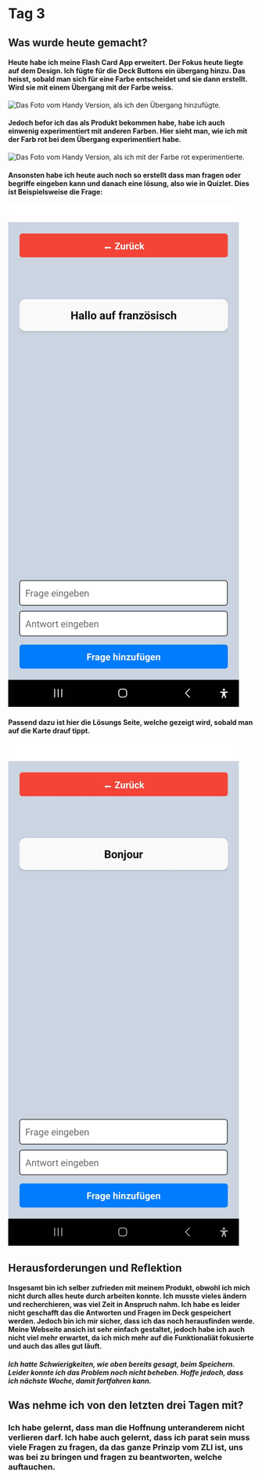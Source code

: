 # Tag 3
## Was wurde heute gemacht?
#### Heute habe ich meine Flash Card App erweitert. Der Fokus heute liegte auf dem Design. Ich fügte für die Deck Buttons ein übergang hinzu. Das heisst, sobald man sich für eine Farbe entscheidet und sie dann erstellt. Wird sie mit einem Übergang mit der Farbe weiss.
![Das Foto vom Handy Version, als ich den Übergang hinzufügte.](/images/ÜbergangButtonallefarben.jpg)
#### Jedoch befor ich das als Produkt bekommen habe, habe ich auch einwenig experimentiert mit anderen Farben. Hier sieht man, wie ich mit der Farb rot bei dem Übergang experimentiert habe.
![Das Foto vom Handy Version, als ich mit der Farbe rot experimentierte.](/images/FarbÜbergangrot.jpg)
#### Ansonsten habe ich heute auch noch so erstellt dass man fragen oder begriffe eingeben kann und danach eine lösung, also wie in Quizlet. Dies ist Beispielsweise die Frage: 
![Das Foto vom Handy Version, welche die Frage beinhaltet.](/images/Fragefrage.jpg)
#### Passend dazu ist hier die Lösungs Seite, welche gezeigt wird, sobald man auf die Karte drauf tippt.
![Das Foto vom Handy Version, welche die Lösung beinhaltet.](/images/Frageantwort.jpg)
## Herausforderungen und Reflektion
#### Insgesamt bin ich selber zufrieden mit meinem Produkt, obwohl ich mich nicht durch alles heute durch arbeiten konnte. Ich musste vieles ändern und recherchieren, was viel Zeit in Anspruch nahm. Ich habe es leider nicht geschafft das die Antworten und Fragen im Deck gespeichert werden. Jedoch bin ich mir sicher, dass ich das noch herausfinden werde. Meine Webseite ansich ist sehr einfach gestaltet, jedoch habe ich auch nicht viel mehr erwartet, da ich mich mehr auf die Funktionaliät fokusierte und auch das alles gut läuft. 
##### Ich hatte Schwierigkeiten, wie oben bereits gesagt, beim Speichern. Leider konnte ich das Problem noch nicht beheben. Hoffe jedoch, dass ich nächste Woche, damit fortfahren kann.
## Was nehme ich von den letzten drei Tagen mit?
### Ich habe gelernt, dass man die Hoffnung unteranderem nicht verlieren darf. Ich habe auch gelernt, dass ich parat sein muss viele Fragen zu fragen, da das ganze Prinzip vom ZLI ist, uns was bei zu bringen und fragen zu beantworten, welche auftauchen.
